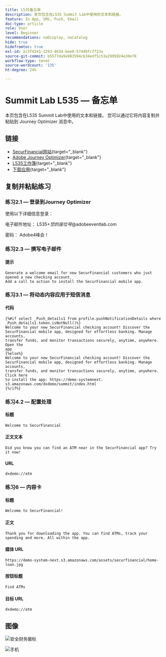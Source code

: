 ```yaml
---
title: L535备忘单
description: 本页包含在L535 Summit Lab中使用的文本和链接。
feature: In App, SMS, Push, Email
doc-type: article
role: User
level: Beginner
recommendations: noDisplay, noCatalog
hide: true
hidefromtoc: true
exl-id: 1c3f4341-1293-463d-bee0-57440fcff23a
source-git-commit: b5577da9a983594cb34edf5c53e2995024e30e78
workflow-type: tm+mt
source-wordcount: '135'
ht-degree: 24%

---
```


# Summit Lab L535 — 备忘单

本页包含在L535 Summit Lab中使用的文本和链接。 您可以通过它将内容复制并粘贴到 Journey Optimizer 消息中。

## 链接

* [SecurFinancial网站](https://dsn.adobe.com/web/hausmann-FTTN?token=eyJhbGciOiJIUzI1NiIsInR5cCI6IkpXVCJ9.eyJpZCI6ImFub255bW91cyIsImVtYWlsIjoiYW5vbnltb3VzQGFkb2JlLmNvbSIsIm5hbWUiOiJBbm9ueW1vdXMiLCJpc1N1cGVyVXNlciI6ZmFsc2UsImlzc3VlciI6ImhhdXNtYW5uIiwicHJvamVjdHMiOnsiaGF1c21hbm4tRlRUTiI6InZpZXcifSwiaWF0IjoxNzQwNzU2NTYxLCJleHAiOjE3NDMzNDg1NjF9.ryOTsqDH9B33436RlIo4AHFxx8aGjNEMqv9FAxLZb9U){target="_blank"}
* [Adobe Journey Optimizer](https://experience.adobe.com/#/@techmarketingdemos/sname:ajo-summit-lab/journey-optimizer/journeys){target="_blank"}
* [L535工作簿](/help/summit-lab-2024-lab-assets/assets/summit_lab-manual-l535-final.pdf){target="_blank"}
* [下载应用](https://demo-system-next.s3.amazonaws.com/dxdemo/summit/index.html){target="_blank"}

## 复制并粘贴练习

### 练习2.1 — 登录到Journey Optimizer

使用以下详细信息登录：

电子邮件地址：    L535+*您的座位号*@adobeeventlab.com

密码：       Adobe4峰会！


### 练习2.3 — 撰写电子邮件

#### 提示

```
Generate a welcome email for new SecurFinancial customers who just opened a new checking account. 
Add a call to action to install the SecurFinancial mobile app.
```

### 练习3.1 — 将动态内容应用于短信消息

#### 代码

```
{%#if select _Push_details1 from profile.pushNotificationDetails where
_Push_details1.token.isNotNull()%}
Welcome to your new SecurFinancial checking account! Discover the
SecurFinancial mobile app, designed for effortless banking. Manage accounts,
transfer funds, and monitor transactions securely, anytime, anywhere. Open the
app
{%else%}
Welcome to your new SecurFinancial checking account! Discover the
SecurFinancial mobile app, designed for effortless banking. Manage accounts,
transfer funds, and monitor transactions securely, anytime, anywhere. Click here
to install the app: https://demo-systemnext.
s3.amazonaws.com/dxdemo/summit/index.html
{%/if%} 
```

### 练习4.2 — 配置处理

#### 标题

```
Welcome to SecurFinancial
```

#### 正文文本

```
Did you know you can find an ATM near in the SecurFinancial app? Try it now!
```

#### URL

```
dxdemo://atm
```

### 练习6 — 内容卡

#### 标题

```
Welcome to SecurFinancial!
```

#### 正文

```
Thank you for downloading the app. You can find ATMs, track your spending and more. All within the app.
```

#### 媒体 URL

```
https://demo-system-next.s3.amazonaws.com/assets/securfinancial/home-loan.jpg
```

#### 按钮标题

```
Find ATMs
```

#### 目标 URL

```
dxdemo://atm
```

## 图像

![安全财务徽标](/help/summit-lab-2024-lab-assets/assets/SecureFinancial-logo.png)


![手机](/help/summit-lab-2024-lab-assets/assets/online-banking-app-01.png)


